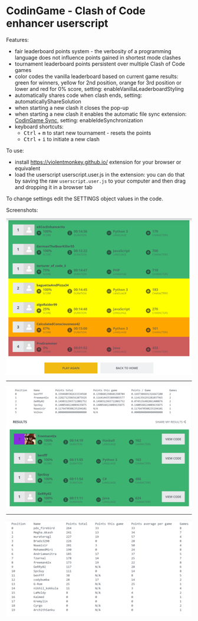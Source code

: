# CodinGame - Clash of Code enhancer userscript

Features:

* fair leaderboard points system - the verbosity of a programming language does not influence points gained in shortest mode clashes
* tournament leaderboard points persistent over multiple Clash of Code games
* color codes the vanilla leaderboard based on current game results: green for winners, yellow for 2nd position, orange for 3rd position or lower and red for 0% score, setting: enableVanillaLeaderboardStyling
* automatically shares code when clash ends, setting: automaticallyShareSolution
* when starting a new clash it closes the pop-up
* when starting a new clash it enables the automatic file sync extension: [CodinGame Sync](https://www.codingame.com/forum/t/codingame-sync-beta/614), setting: enableIdeSynchronization
* keyboard shortcuts:
    - <kbd>Ctrl</kbd> + <kbd>m</kbd> to start new tournament - resets the points
    - <kbd>Ctrl</kbd> + <kbd>i</kbd> to initiate a new clash

To use:

* install https://violentmonkey.github.io/ extension for your browser or equivalent
* load the userscript userscript.user.js in the extension: you can do that by saving the raw `userscript.user.js` to your computer and then drag and dropping it in a browser tab

To change settings edit the SETTINGS object values in the code.

Screenshots:

![](images/screenshot1.png)

---

![](images/screenshot2.png)

---

![](images/screenshot3.png)